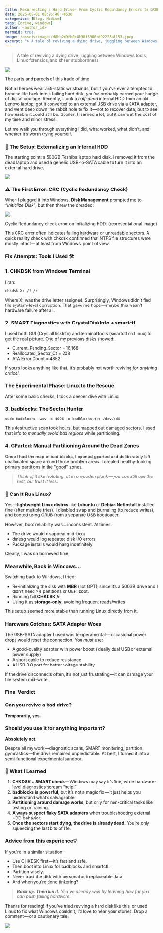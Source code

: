 ```yaml
---
title: Resurrecting a Hard Drive- From Cyclic Redundancy Errors to GRUB and Beyond
date: 2025-08-01 08:26:48 +0530
categories: [Blog, Medium]
tags: [drive, windows]
author: <author_id>
mermaid: true
image: /assets/images/d8bb2d9fb0c8b98f5906bd92225af153.jpeg
excerpt: "> A tale of reviving a dying drive, juggling between Windows tools, Linux forensics, and sheer stubbornness...."
---
```


> A tale of reviving a dying drive, juggling between Windows tools, Linux forensics, and sheer stubbornness.

![](/assets/images/c04c5012d00d417bdd0ec00843577538.jpeg)

The parts and parcels of this trade of time

Not all heroes wear anti-static wristbands, but if you’ve ever attempted to breathe life back into a failing hard disk, you’ve probably earned your badge of digital courage. Recently, I took a *half-dead* internal HDD from an old Lenovo laptop, got it converted to an external USB drive via a SATA adapter, and went deep down the rabbit hole to fix it — not to recover data, but to see how usable it could still be. Spoiler: I learned a lot, but it came at the cost of my time and minor stress.

Let me walk you through everything I did, what worked, what didn’t, and whether it’s worth trying yourself.

### 🔩 The Setup: Externalizing an Internal HDD

The starting point: a 500GB Toshiba laptop hard disk. I removed it from the dead laptop and used a generic USB-to-SATA cable to turn it into an external hard drive.

![](/assets/images/d8bb2d9fb0c8b98f5906bd92225af153.jpeg)

### ⚠️ The First Error: CRC (Cyclic Redundancy Check)

When I plugged it into Windows, **Disk Management** prompted me to *“Initialize Disk”*, but then threw the dreaded:

![](/assets/images/21ab34f97c8a49081d4c37d67a3176bc.png)

Cyclic Redundancy check error on Initializing HDD. (representational image)

This CRC error often indicates failing hardware or unreadable sectors. A quick reality check with chkdsk confirmed that NTFS file structures were mostly intact — at least from Windows’ point of view.

### Fix Attempts: Tools I Used 🛠

### 1. CHKDSK from Windows Terminal

I ran:

```
chkdsk X: /f /r
```

Where X: was the drive letter assigned. Surprisingly, Windows didn’t find file system-level corruption. That gave me hope — maybe this wasn’t hardware failure after all.

### 2. SMART Diagnostics with CrystalDiskInfo + smartctl

I used both GUI (CrystalDiskInfo) and terminal tools (smartctl on Linux) to get the real picture. One of my previous disks showed:

* Current\_Pending\_Sector = 16,168
* Reallocated\_Sector\_Ct = 208
* ATA Error Count = 4852

If yours looks anything like that, it’s probably not worth reviving *for anything critical*.

### The Experimental Phase: Linux to the Rescue

After some basic checks, I took a deeper dive with Linux:

### 3. badblocks: The Sector Hunter

```
sudo badblocks -wsv -b 4096 -o badblocks.txt /dev/sdX
```

This destructive scan took hours, but mapped out damaged sectors. I used that info to *manually avoid bad regions* while partitioning.

### 4. GParted: Manual Partitioning Around the Dead Zones

Once I had the map of bad blocks, I opened gparted and deliberately left unallocated space around those problem areas. I created healthy-looking primary partitions in the "good" zones.

> *Think of it like isolating rot in a wooden plank — you can still use the rest, but trust it less.*

### 🐧 Can It Run Linux?

Yes — **lightweight Linux distros** like **Lubuntu** or **Debian NetInstall** installed fine (after multiple tries). I disabled swap and journaling (to reduce writes), and booted using GRUB from a separate USB bootloader.

However, boot reliability was… inconsistent. At times:

* The drive would disappear mid-boot
* dmesg would log repeated disk I/O errors
* Package installs would hang indefinitely

Clearly, I was on borrowed time.

### Meanwhile, Back in Windows…

Switching back to Windows, I tried:

* Re-initializing the disk with **MBR** (not GPT), since it’s a 500GB drive and I didn’t need >4 partitions or UEFI boot.
* Running full **CHKDSK /r**
* Using it as **storage-only**, avoiding frequent reads/writes

This setup seemed more stable than running Linux directly from it.

### Hardware Gotchas: SATA Adapter Woes

The USB-SATA adapter I used was temperamental — occasional power drops would reset the connection. You *must* use:

* A good-quality adapter with power boost (ideally dual USB or external power supply)
* A short cable to reduce resistance
* A USB 3.0 port for better voltage stability

If the drive disconnects often, it’s not just frustrating — it can damage your file system mid-write.

### Final Verdict

### Can you revive a bad drive?

**Temporarily, yes.**

### Should you use it for anything important?

**Absolutely not.**

Despite all my work — diagnostic scans, SMART monitoring, partition gymnastics — the drive remained unpredictable. At best, I turned it into a semi-functional experimental sandbox.

### 📘 What I Learned

1. **CHKDSK ≠ SMART check** — Windows may say it’s fine, while hardware-level diagnostics scream “help!”
2. **badblocks is powerful**, but it’s not a magic fix — it just helps you understand what’s salvageable.
3. **Partitioning around damage works**, but only for non-critical tasks like testing or training.
4. **Always suspect flaky SATA adapters** when troubleshooting external HDD behavior.
5. **Once the sectors start dying, the drive is already dead.** You’re only squeezing the last bits of life.

### Advice from this experience💡

If you’re in a similar situation:

* Use CHKDSK first — it’s fast and safe.
* Then boot into Linux for badblocks and smartctl.
* Partition wisely.
* Never trust the disk with personal or irreplaceable data.
* And when you’re done tinkering?

> ***Back up. Then bin it.*** *You’ve already won by learning how far you can push failing hardware.*

Thanks for reading! If you’ve tried reviving a hard disk like this, or used Linux to fix what Windows couldn’t, I’d love to hear your stories. Drop a comment — or a cautionary tale.

![](/assets/images/9e3c4412191bc20d62b341a36341ea21.png)